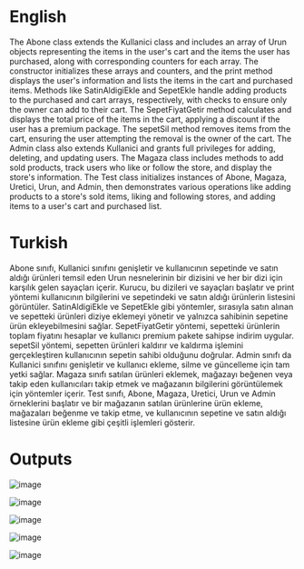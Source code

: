 # English

The Abone class extends the Kullanici class and includes an array of Urun objects representing the items in the user's cart and the items the user has purchased, along with corresponding counters for each array. The constructor initializes these arrays and counters, and the print method displays the user's information and lists the items in the cart and purchased items. Methods like SatinAldigiEkle and SepetEkle handle adding products to the purchased and cart arrays, respectively, with checks to ensure only the owner can add to their cart. The SepetFiyatGetir method calculates and displays the total price of the items in the cart, applying a discount if the user has a premium package. The sepetSil method removes items from the cart, ensuring the user attempting the removal is the owner of the cart. The Admin class also extends Kullanici and grants full privileges for adding, deleting, and updating users. The Magaza class includes methods to add sold products, track users who like or follow the store, and display the store's information. The Test class initializes instances of Abone, Magaza, Uretici, Urun, and Admin, then demonstrates various operations like adding products to a store's sold items, liking and following stores, and adding items to a user's cart and purchased list.

# Turkish

Abone sınıfı, Kullanici sınıfını genişletir ve kullanıcının sepetinde ve satın aldığı ürünleri temsil eden Urun nesnelerinin bir dizisini ve her bir dizi için karşılık gelen sayaçları içerir. Kurucu, bu dizileri ve sayaçları başlatır ve print yöntemi kullanıcının bilgilerini ve sepetindeki ve satın aldığı ürünlerin listesini görüntüler. SatinAldigiEkle ve SepetEkle gibi yöntemler, sırasıyla satın alınan ve sepetteki ürünleri diziye eklemeyi yönetir ve yalnızca sahibinin sepetine ürün ekleyebilmesini sağlar. SepetFiyatGetir yöntemi, sepetteki ürünlerin toplam fiyatını hesaplar ve kullanıcı premium pakete sahipse indirim uygular. sepetSil yöntemi, sepetten ürünleri kaldırır ve kaldırma işlemini gerçekleştiren kullanıcının sepetin sahibi olduğunu doğrular. Admin sınıfı da Kullanici sınıfını genişletir ve kullanıcı ekleme, silme ve güncelleme için tam yetki sağlar. Magaza sınıfı satılan ürünleri eklemek, mağazayı beğenen veya takip eden kullanıcıları takip etmek ve mağazanın bilgilerini görüntülemek için yöntemler içerir. Test sınıfı, Abone, Magaza, Uretici, Urun ve Admin örneklerini başlatır ve bir mağazanın satılan ürünlerine ürün ekleme, mağazaları beğenme ve takip etme, ve kullanıcının sepetine ve satın aldığı listesine ürün ekleme gibi çeşitli işlemleri gösterir.

# Outputs
![image](https://github.com/user-attachments/assets/9007c3bb-8d67-4566-bc43-07e709973402)

![image](https://github.com/user-attachments/assets/10db2171-b62a-4d1c-bb71-6eb89e50cb41)

![image](https://github.com/user-attachments/assets/1a69ee8f-066d-4645-ba4a-c75fa26e4f50)

![image](https://github.com/user-attachments/assets/4cfa2aaa-7607-4562-99d0-8bc7e145268f)

![image](https://github.com/user-attachments/assets/b27a7496-3349-452e-aa24-ccf69ddb149e)




